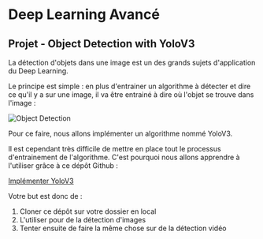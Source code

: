# Deep Learning Avancé

## Projet - Object Detection with YoloV3


La détection d'objets dans une image est un des grands sujets d'application du Deep Learning.

Le principe est simple : en plus d'entrainer un algorithme à détecter et dire ce qu'il y a sur une image, il va être entrainé à dire où l'objet se trouve dans l'image :

![Object Detection](https://drive.google.com/uc?export=view&id=1G-mbb6drlUlXsMdg8Xld4p4EGYo8einf)

Pour ce faire, nous allons implémenter un algorithme nommé YoloV3.

Il est cependant très difficile de mettre en place tout le processus d'entrainement de l'algorithme. C'est pourquoi nous allons apprendre à l'utiliser grâce à ce dépôt Github :

[Implémenter YoloV3](https://github.com/zzh8829/yolov3-tf2)

Votre but est donc de :

  1. Cloner ce dépôt sur votre dossier en local
  2. L'utiliser pour de la détection d'images
  3. Tenter ensuite de faire la même chose sur de la détection vidéo
